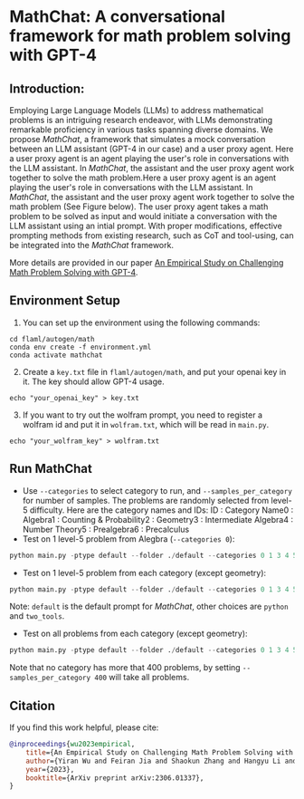 # MathChat: A conversational framework for math problem solving with GPT-4

## Introduction:

Employing Large Language Models (LLMs) to address mathematical problems is an intriguing research endeavor, with LLMs demonstrating remarkable proficiency in various tasks spanning diverse domains. We propose *MathChat*, a framework that simulates a mock conversation between an LLM assistant (GPT-4 in our case) and a user proxy agent. Here a user proxy agent is an agent playing the user's role in conversations with the LLM assistant. In *MathChat*, the assistant and the user proxy agent work together to solve the math problem.Here a user proxy agent is an agent playing the user's role in conversations with the LLM assistant. In *MathChat*, the assistant and the user proxy agent work together to solve the math problem (See Figure below). The user proxy agent takes a math problem to be solved as input and would initiate a conversation with the LLM assistant using an intial prompt. With proper modifications, effective prompting methods from existing research, such as CoT and tool-using, can be integrated into the *MathChat* framework.

More details are provided in our paper [An Empirical Study on Challenging Math Problem Solving with GPT-4](https://arxiv.org/abs/2306.01337).

## Environment Setup

1. You can set up the environment using the following commands:

```
cd flaml/autogen/math
conda env create -f environment.yml
conda activate mathchat
```

2. Create a `key.txt` file in `flaml/autogen/math`, and put your openai key in it. The key should allow GPT-4 usage.

```
echo "your_openai_key" > key.txt
```

3. If you want to try out the wolfram prompt, you need to register a wolfram id and put it in `wolfram.txt`, which will be read in `main.py`.

```
echo "your_wolfram_key" > wolfram.txt
```

## Run MathChat

- Use `--categories` to select category to run, and `--samples_per_category` for number of samples. The problems are randomly selected from level-5 difficulty. Here are the category names and IDs:
  ID : Category Name0 : Algebra1 : Counting & Probability2 : Geometry3 : Intermediate Algebra4 : Number Theory5 : Prealgebra6 : Precalculus
- Test on 1 level-5 problem from Alegbra (`--categories 0`):

```python
python main.py -ptype default --folder ./default --categories 0 1 3 4 5 6 --samples_per_category 1
```

- Test on 1 level-5 problem from each category (except geometry):

```python
python main.py -ptype default --folder ./default --categories 0 1 3 4 5 6 --samples_per_category 1
```

Note: `default` is the default prompt for *MathChat*, other choices are `python` and `two_tools`.

- Test on all problems from each category (except geometry):

```python
python main.py -ptype default --folder ./default --categories 0 1 3 4 5 6 --samples_per_category 400
```

Note that no category has more that 400 problems, by setting `--samples_per_category 400` will take all problems.

## Citation

If you find this work helpful, please cite:

```bibtex
@inproceedings{wu2023empirical,
    title={An Empirical Study on Challenging Math Problem Solving with GPT-4},
    author={Yiran Wu and Feiran Jia and Shaokun Zhang and Hangyu Li and Erkang Zhu and Yue Wang and Yin Tat Lee and Richard Peng and Qingyun Wu and Chi Wang},
    year={2023},
    booktitle={ArXiv preprint arXiv:2306.01337},
}
```
